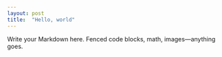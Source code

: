 ```yaml
---
layout: post
title:  "Hello, world"
---
```


Write your Markdown here. Fenced code blocks, math, images—anything goes.
